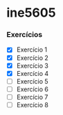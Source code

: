 # ine5605

### Exercícios
- [x] Exercício 1
- [x] Exercício 2
- [x] Exercício 3
- [x] Exercício 4
- [ ] Exercício 5
- [ ] Exercício 6
- [ ] Exercício 7
- [ ] Exercício 8